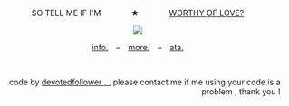 <p align="center">
  SO TELL ME IF I'M⠀⠀ ⠀ ⠀ ★⠀⠀ ⠀ ⠀ <ins>WORTHY OF LOVE?</ins>
</p>

<p align="center">
  <img src="https://64.media.tumblr.com/980c5a5d4ba41602c020f26d1986db56/6d7ed05b81ca1c1b-20/s2048x3072/075cb39aa6c64d875215058f3f91514751fe508d.pnj"/>
</p>

<p align="center">
  <a href=https://rentry.co/fcrsaken>info.</a> ⠀–⠀ <a href=https://pronouns.cc/@trud>more.</a> ⠀–⠀ <a href=https://rochas313.atabook.org>ata.</a>
</p>

<br>

<p align="right">
code by <ins>devotedfollower . .</ins> please contact me if me using your code is a problem , thank you !
</p>

